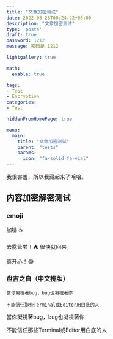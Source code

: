 ```yaml
---
title: "文章加密测试"
date: 2022-05-28T00:24:22+08:00
description: "文章加密测试"
type: 'posts'
draft: true
password: 1212
message: 密码是 1212

lightgallery: true

math:
  enable: true

tags:
- Test
- Encryption
categories:
- Test

hiddenFromHomePage: true

menu:
  main:
    title: "文章加密测试"
    parent: "tests"
    params:
      icon: "fa-solid fa-vial"
---
```


我很害羞，所以我藏起来了哈哈。

<!--more-->

## 内容加密解密测试

### emoji

咖啡 ☕

去露营啦！:tent: 很快就回来。

真开心！:joy:

### 盘古之白（中文排版）

```
當你凝視著bug，bug也凝視著你

不能信任那些Terminal或Editor用白底的人
```

當你凝視著bug，bug也凝視著你

不能信任那些Terminal或Editor用白底的人
